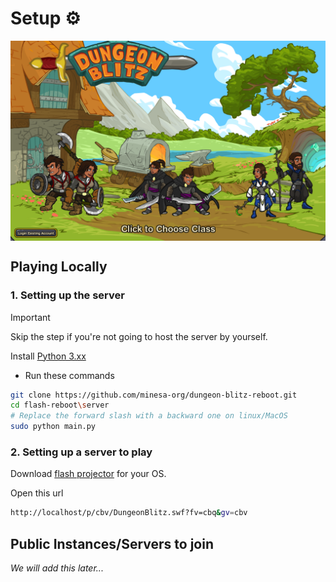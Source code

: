# Setup ⚙️

<img src="/assets/ss.png" width="2000rem" style="vertical-align: middle;">

## Playing Locally

### 1. Setting up the server

> [!IMPORTANT] 
> Skip the step if you're not going to host the server by yourself.

Install [Python 3.xx](https://www.python.org/downloads/release/python-3135/)

- Run these commands

```sh
git clone https://github.com/minesa-org/dungeon-blitz-reboot.git
cd flash-reboot\server
# Replace the forward slash with a backward one on linux/MacOS
sudo python main.py
```

### 2. Setting up a server to play

Download [flash projector](https://github.com/Grubsic/Adobe-Flash-Player-Debug-Downloads-Archive) for your OS.

Open this url

```sh
http://localhost/p/cbv/DungeonBlitz.swf?fv=cbq&gv=cbv
```

## Public Instances/Servers to join

*We will add this later...*
